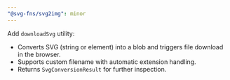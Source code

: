 ```yaml
---
"@svg-fns/svg2img": minor
---
```


Add `downloadSvg` utility:

- Converts SVG (string or element) into a blob and triggers file download in the browser.
- Supports custom filename with automatic extension handling.
- Returns `SvgConversionResult` for further inspection.
